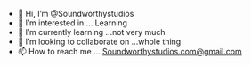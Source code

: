 - 👋 Hi, I’m @Soundworthystudios
- 👀 I’m interested in ... Learning 
- 🌱 I’m currently learning ...not very much
- 💞️ I’m looking to collaborate on ...whole thing
- 📫 How to reach me ... Soundworthystudios.com@gmail.com

<!---
Soundworthystudios/Soundworthystudios is a ✨ special ✨ repository because its `README.md` (this file) appears on your GitHub profile.
You can click the Preview link to take a look at your changes.
--->
